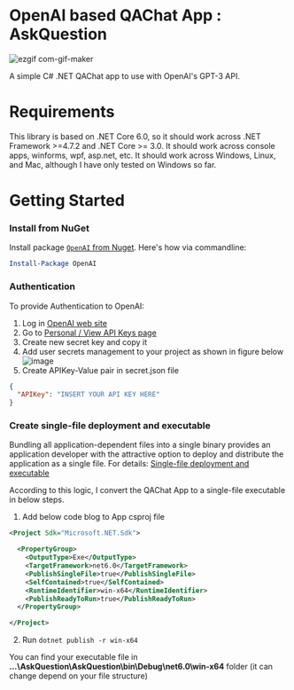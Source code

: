 # OpenAI based QAChat App : AskQuestion
![ezgif com-gif-maker](https://user-images.githubusercontent.com/34706028/213882005-78262cde-b02f-4345-b170-5ab4044e7a10.gif)

A simple C# .NET QAChat app to use with OpenAI's GPT-3 API. 

# Requirements
This library is based on .NET Core 6.0, so it should work across .NET Framework >=4.7.2 and .NET Core >= 3.0. It should work across console apps, winforms, wpf, asp.net, etc. 
It should work across Windows, Linux, and Mac, although I have only tested on Windows so far.

# Getting Started

### Install from NuGet

Install package [`OpenAI` from Nuget](https://www.nuget.org/packages/OpenAI/).  Here's how via commandline:
```powershell
Install-Package OpenAI
```
### Authentication
To provide Authentication to OpenAI:

1. Log in [OpenAI web site](https://beta.openai.com/)
2. Go to [Personal / View API Keys page ](https://beta.openai.com/account/api-keys)
3. Create new secret key and copy it
4. Add user secrets management to your project as shown in figure below
![image](https://user-images.githubusercontent.com/34706028/213882551-e9f1ac25-fb47-43f3-b4f0-9075d9b23943.png)
5. Create APIKey-Value pair in secret.json file

```json 
{ 
  "APIKey": "INSERT YOUR API KEY HERE"  
} 
```

### Create single-file deployment and executable
Bundling all application-dependent files into a single binary provides an application developer with the attractive 
option to deploy and distribute the application as a single file. For details: [Single-file deployment and executable](https://learn.microsoft.com/en-us/dotnet/core/deploying/single-file/overview?WT.mc_id=DX-MVP-5004571&tabs=cli) 

According to this logic, I convert the QAChat App to a single-file executable in below steps. 


1. Add below code blog to App csproj file
```xml
<Project Sdk="Microsoft.NET.Sdk">

  <PropertyGroup>
    <OutputType>Exe</OutputType>
    <TargetFramework>net6.0</TargetFramework>
    <PublishSingleFile>true</PublishSingleFile>
    <SelfContained>true</SelfContained>
    <RuntimeIdentifier>win-x64</RuntimeIdentifier>
    <PublishReadyToRun>true</PublishReadyToRun>
  </PropertyGroup>

</Project>
```
2. Run ```dotnet publish -r win-x64 ```

You can find your executable file in **...\AskQuestion\AskQuestion\bin\Debug\net6.0\win-x64** folder (it can change depend on your file structure)

